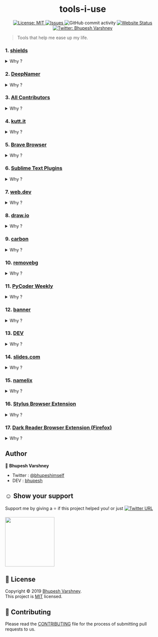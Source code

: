 <h1 align="center">tools-i-use</h1>
<p align="center">
<!--  <img src="" />-->
  <a href="https://github.com/Bhupesh-V/tools-i-use/blob/master/LICENSE">
    <img alt="License: MIT" src="https://img.shields.io/github/license/Bhupesh-V/tools-i-use" target="_blank" />
  </a>
  <a href="https://github.com/Bhupesh-V/tools-i-use/issues">
    <img alt="Issues" src="https://img.shields.io/github/issues/Bhupesh-V/tools-i-use?color=blueviolet" />
  </a>
  <img alt="GitHub commit activity" src="https://img.shields.io/github/commit-activity/m/Bhupesh-V/tools-i-use">
  <a href="https://bhupesh.codes/tools-i-use/">
    <img alt="Website Status" src="https://img.shields.io/website?down_color=red&down_message=offline&up_color=orange&up_message=online&url=https%3A%2F%2Fbhupesh.codes%2Ftools-i-use%2F" />
  </a>
  <a href="https://twitter.com/bhupeshimself">
    <img alt="Twitter: Bhupesh Varshney" src="https://img.shields.io/twitter/follow/bhupeshimself.svg?style=social" target="_blank" />
  </a>
</p>

> Tools that help me ease up my life.


### 1. [shields](https://shields.io/)
<details><summary>Why ?</summary>
  <blockquote>For generating nice badges for my repositories</blockquote>
</details>

### 2. [DeepNamer](https://deepnamer.com/)
<details><summary>Why ?</summary>
  <blockquote>For getting ideas on naming my projects/tools</blockquote>
</details>

### 3. [All Contributors](https://allcontributors.org/)
<details><summary>Why ?</summary>
  <blockquote>For appreciating people who contribute to my repositories</blockquote>
</details>

### 4. [kutt.it](https://kutt.it/)
<details><summary>Why ?</summary>
  <blockquote>For shortening my Links (sometimes)</blockquote>
</details>

### 5. [Brave Browser](https://brave.com/)
<details><summary>Why ?</summary>
  <blockquote>For making my internet experience better</blockquote>
</details>

### 6. [Sublime Text Plugins]()
<details><summary>Why ?</summary>
  <blockquote>that's no question, plugins are great</blockquote>
  <ol>
    <li><a href="https://packagecontrol.io/packages/HTMLBeautify">HTMLBeautify</a></li>
    <li><a href="https://packagecontrol.io/packages/MarkdownLivePreview">Markdown​Live​Preview</a></li>
    <li><a href="https://packagecontrol.io/packages/Python%20PEP8%20Autoformat">Python PEP8 Autoformat</a></li>
    <li><a href="https://packagecontrol.io/packages/WordCount">Word​Count</a></li>
    <li><a href="https://packagecontrol.io/packages/GithubEmoji">Github​Emoji</a></li>
    <li><a href="https://packagecontrol.io/packages/JavaScript%20Completions">Java​Script Completions</a></li>
    <li><a href="https://packagecontrol.io/packages/BracketHighlighter">Bracket​Highlighter</a></li>
    <li><a href="https://packagecontrol.io/packages/GitGutter">Git​Gutter</a></li>
  </ol>
</details>

### 7. [web.dev](https://web.dev/)
<details><summary>Why ?</summary>
  <blockquote>For testing my web apps</blockquote>
</details>

### 8. [draw.io](https://www.draw.io/)
<details><summary>Why ?</summary>
  <blockquote>For making complex diagrams for my projects(flowchart etc.)</blockquote>
</details>

### 9. [carbon](https://carbon.now.sh/)
<details><summary>Why ?</summary>
  <blockquote>For making beautiful 💅 code images (sometimes)</blockquote>
</details>

### 10. [removebg](https://www.remove.bg/)
<details><summary>Why ?</summary>
  <blockquote>I am not good with photoshop 😛</blockquote>
</details>

### 11. [PyCoder Weekly](https://pycoders.com/)
<details><summary>Why ?</summary>
  <blockquote>For staying updated with 🐍 ecosystem</blockquote>
</details>

### 12. [banner](https://liyasthomas.github.io/banner/)
<details><summary>Why ?</summary>
  <blockquote>For creating quick banners (sometimes)</blockquote>
</details>

### 13. [DEV](https://dev.to)
<details><summary>Why ?</summary>
  <blockquote>My daily social by & for developers, also for blogging (a lot)</blockquote>
</details>

### 14. [slides.com](https://slides.com/)
<details><summary>Why ?</summary>
  <blockquote>Bye Bye! Microsoft</blockquote>
</details>

### 15. [namelix](https://namelix.com)
<details><summary>Why ?</summary>
  <blockquote>Same as DeepNamer, for naming ideas</blockquote>
</details>

### 16. [Stylus Browser Extension](https://addons.mozilla.org/en-US/firefox/addon/styl-us/)
<details><summary>Why ?</summary>
  <blockquote>Cuz GitHub still doesn't have a Dark Mode :(</blockquote>
</details>

### 17. [Dark Reader Browser Extension (Firefox)](https://addons.mozilla.org/en-US/firefox/addon/darkreader/?src=search)
<details><summary>Why ?</summary>
  <blockquote>My eyes are happy :)</blockquote>
</details>


## Author

👤 **Bhupesh Varshney**

- Twitter : [@bhupeshimself](https://twitter.com/bhupeshimself)
- DEV : [bhupesh](https://dev.to/bhupesh)


## ☺️ Show your support

Support me by giving a ⭐️ if this project helped you! or just [![Twitter URL](https://img.shields.io/twitter/url?style=social&url=https%3A%2F%2Fgithub.com%2FBhupesh-V%2Ftools-i-use%2F)](https://twitter.com/intent/tweet?url=https://github.com/Bhupesh-V/tools-i-use&text=tools-i-use%20via%20@bhupeshimself)

<a href="https://www.patreon.com/bhupesh">
  <img src="https://c5.patreon.com/external/logo/become_a_patron_button@2x.png" width="160">
</a>


## 📝 License

Copyright © 2019 [Bhupesh Varshney](https://github.com/Bhupesh-V).<br />
This project is [MIT](https://github.com/Bhupesh-V/tools-i-use/blob/master/LICENSE) licensed.

## 👋 Contributing

Please read the [CONTRIBUTING](CONTRIBUTING.md) file for the process of submitting pull requests to us.

